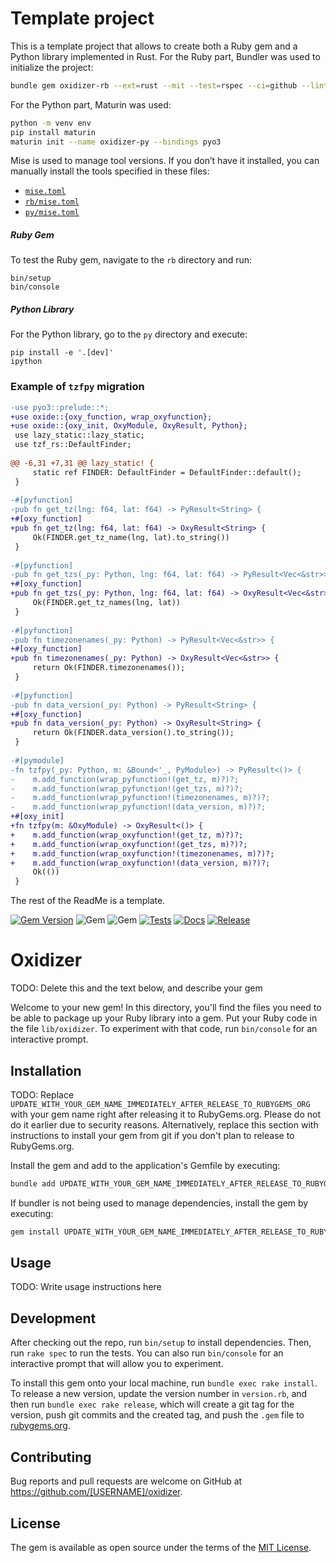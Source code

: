 # Template project

This is a template project that allows to create both a Ruby gem and a Python library implemented in Rust.
For the Ruby part, Bundler was used to initialize the project:
```bash
bundle gem oxidizer-rb --ext=rust --mit --test=rspec --ci=github --linter=rubocop
```
For the Python part, Maturin was used:
```bash
python -m venv env
pip install maturin
maturin init --name oxidizer-py --bindings pyo3
```

Mise is used to manage tool versions. If you don’t have it installed,
you can manually install the tools specified in these files: 
- [`mise.toml`](./mise.toml)
- [`rb/mise.toml`](./rb/mise.toml)
- [`py/mise.toml`](./py/mise.toml)

##### Ruby Gem
To test the Ruby gem, navigate to the `rb` directory and run:
```shell
bin/setup
bin/console
```

##### Python Library
For the Python library, go to the `py` directory and execute:
```shell
pip install -e '.[dev]'
ipython
```

### Example of `tzfpy` migration

```diff
-use pyo3::prelude::*;
+use oxide::{oxy_function, wrap_oxyfunction};
+use oxide::{oxy_init, OxyModule, OxyResult, Python};
 use lazy_static::lazy_static;
 use tzf_rs::DefaultFinder;
 
@@ -6,31 +7,31 @@ lazy_static! {
     static ref FINDER: DefaultFinder = DefaultFinder::default();
 }
 
-#[pyfunction]
-pub fn get_tz(lng: f64, lat: f64) -> PyResult<String> {
+#[oxy_function]
+pub fn get_tz(lng: f64, lat: f64) -> OxyResult<String> {
     Ok(FINDER.get_tz_name(lng, lat).to_string())
 }
 
-#[pyfunction]
-pub fn get_tzs(_py: Python, lng: f64, lat: f64) -> PyResult<Vec<&str>> {
+#[oxy_function]
+pub fn get_tzs(_py: Python, lng: f64, lat: f64) -> OxyResult<Vec<&str>> {
     Ok(FINDER.get_tz_names(lng, lat))
 }
 
-#[pyfunction]
-pub fn timezonenames(_py: Python) -> PyResult<Vec<&str>> {
+#[oxy_function]
+pub fn timezonenames(_py: Python) -> OxyResult<Vec<&str>> {
     return Ok(FINDER.timezonenames());
 }
 
-#[pyfunction]
-pub fn data_version(_py: Python) -> PyResult<String> {
+#[oxy_function]
+pub fn data_version(_py: Python) -> OxyResult<String> {
     return Ok(FINDER.data_version().to_string());
 }
 
-#[pymodule]
-fn tzfpy(_py: Python, m: &Bound<'_, PyModule>) -> PyResult<()> {
-    m.add_function(wrap_pyfunction!(get_tz, m)?)?;
-    m.add_function(wrap_pyfunction!(get_tzs, m)?)?;
-    m.add_function(wrap_pyfunction!(timezonenames, m)?)?;
-    m.add_function(wrap_pyfunction!(data_version, m)?)?;
+#[oxy_init]
+fn tzfpy(m: &OxyModule) -> OxyResult<()> {
+    m.add_function(wrap_oxyfunction!(get_tz, m)?)?;
+    m.add_function(wrap_oxyfunction!(get_tzs, m)?)?;
+    m.add_function(wrap_oxyfunction!(timezonenames, m)?)?;
+    m.add_function(wrap_oxyfunction!(data_version, m)?)?;
     Ok(())
 }
```

The rest of the ReadMe is a template.

[![Gem Version](https://badge.fury.io/rb/oxidizer-rb.svg)](https://badge.fury.io/rb/oxidizer-rb)
![Gem](https://img.shields.io/gem/dt/oxidizer-rb?style=plastic)
![Gem](https://img.shields.io/gem/dtv/oxidizer-rb?style=plastic)
[![Tests](https://github.com/uvlad7/oxidizer-rb/actions/workflows/main.yml/badge.svg)](https://github.com/uvlad7/oxidizer-rb/actions/workflows/main.yml)
[![Docs](https://github.com/uvlad7/oxidizer-rb/actions/workflows/docs.yml/badge.svg)](https://github.com/uvlad7/oxidizer-rb/actions/workflows/docs.yml)
[![Release](https://github.com/uvlad7/oxidizer-rb/actions/workflows/release.yml/badge.svg)](https://github.com/uvlad7/oxidizer-rb/actions/workflows/release.yml)

# Oxidizer

TODO: Delete this and the text below, and describe your gem

Welcome to your new gem! In this directory, you'll find the files you need to be able to package up your Ruby library into a gem. Put your Ruby code in the file `lib/oxidizer`. To experiment with that code, run `bin/console` for an interactive prompt.

## Installation

TODO: Replace `UPDATE_WITH_YOUR_GEM_NAME_IMMEDIATELY_AFTER_RELEASE_TO_RUBYGEMS_ORG` with your gem name right after releasing it to RubyGems.org. Please do not do it earlier due to security reasons. Alternatively, replace this section with instructions to install your gem from git if you don't plan to release to RubyGems.org.

Install the gem and add to the application's Gemfile by executing:

```bash
bundle add UPDATE_WITH_YOUR_GEM_NAME_IMMEDIATELY_AFTER_RELEASE_TO_RUBYGEMS_ORG
```

If bundler is not being used to manage dependencies, install the gem by executing:

```bash
gem install UPDATE_WITH_YOUR_GEM_NAME_IMMEDIATELY_AFTER_RELEASE_TO_RUBYGEMS_ORG
```

## Usage

TODO: Write usage instructions here

## Development

After checking out the repo, run `bin/setup` to install dependencies. Then, run `rake spec` to run the tests. You can also run `bin/console` for an interactive prompt that will allow you to experiment.

To install this gem onto your local machine, run `bundle exec rake install`. To release a new version, update the version number in `version.rb`, and then run `bundle exec rake release`, which will create a git tag for the version, push git commits and the created tag, and push the `.gem` file to [rubygems.org](https://rubygems.org).

## Contributing

Bug reports and pull requests are welcome on GitHub at https://github.com/[USERNAME]/oxidizer.

## License

The gem is available as open source under the terms of the [MIT License](https://opensource.org/licenses/MIT).
